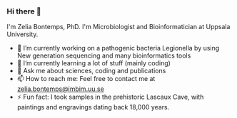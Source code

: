 ### Hi there 👋
I'm Zelia Bontemps, PhD. I'm Microbiologist and Bioinformatician at Uppsala University.

- 🔭 I’m currently working on a pathogenic bacteria Legionella by using New generation sequencing and many bioinformatics tools
- 🌱 I’m currently learning a lot of stuff (mainly coding)
- 💬 Ask me about sciences, coding and publications
- 📫 How to reach me: Feel free to contact me at [zelia.bontemps@imbim.uu.se](mailto:zelia.bontemps@imbim.uu.se)
- ⚡ Fun fact: I took samples in the prehistoric Lascaux Cave, with paintings and engravings dating back 18,000 years.
